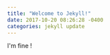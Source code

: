 ```yaml
---
title: "Welcome to Jekyll!"
date: 2017-10-20 08:26:28 -0400
categories: jekyll update
---
```


I'm fine !
